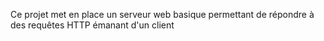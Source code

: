 Ce projet met en place un serveur web basique permettant de répondre à des requêtes HTTP émanant d'un client
